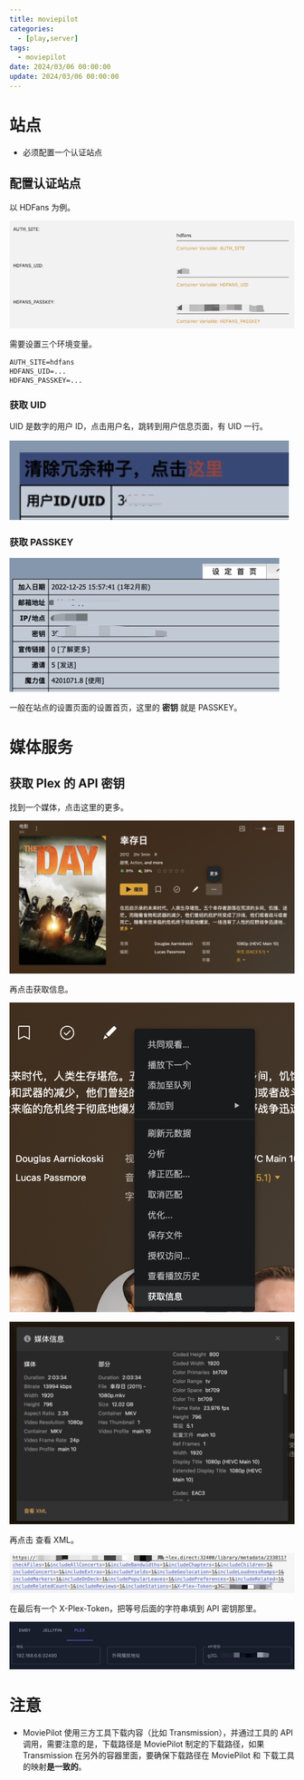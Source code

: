 ```yaml
---
title: moviepilot
categories: 
  - [play,server]
tags:
  - moviepilot
date: 2024/03/06 00:00:00
update: 2024/03/06 00:00:00
---
```


# 站点

- 必须配置一个认证站点

## 配置认证站点

以 HDFans 为例。

![image-20240306194634129](usage/image-20240306194634129.png)

需要设置三个环境变量。

```shell
AUTH_SITE=hdfans
HDFANS_UID=...
HDFANS_PASSKEY=...
```

### 获取 UID

UID 是数字的用户 ID，点击用户名，跳转到用户信息页面，有 UID 一行。

![image-20240306194856879](usage/image-20240306194856879.png)

### 获取 PASSKEY

![image-20240306194948521](usage/image-20240306194948521.png)

一般在站点的设置页面的设置首页，这里的 **密钥** 就是 PASSKEY。

# 媒体服务

## 获取 Plex 的 API 密钥

找到一个媒体，点击这里的更多。

![image-20240307102003310](usage/image-20240307102003310.png)

再点击获取信息。

![image-20240307102038095](usage/image-20240307102038095.png)

![image-20240307102122293](usage/image-20240307102122293.png)

再点击 查看 XML。

![image-20240307102705931](usage/image-20240307102705931.png)

在最后有一个 X-Plex-Token，把等号后面的字符串填到 API 密钥那里。

![image-20240307102844578](usage/image-20240307102844578.png)

# 注意

- MoviePilot 使用三方工具下载内容（比如 Transmission），并通过工具的 API 调用，需要注意的是，下载路径是 MoviePilot 制定的下载路径，如果 Transmission 在另外的容器里面，要确保下载路径在 MoviePilot 和 下载工具的映射**是一致的**。